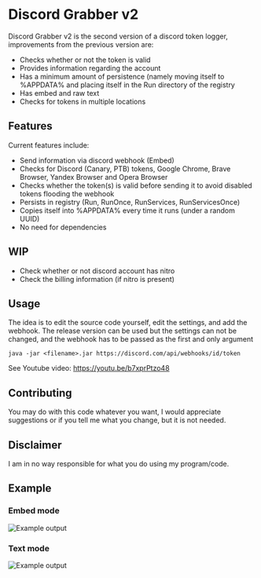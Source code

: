 # Discord Grabber v2

Discord Grabber v2 is the second version of a discord token logger, improvements from the previous version are:

- Checks whether or not the token is valid
- Provides information regarding the account
- Has a minimum amount of persistence (namely moving itself to %APPDATA% and placing itself in the Run directory of the registry
- Has embed and raw text
- Checks for tokens in multiple locations

## Features
Current features include:

- Send information via discord webhook (Embed)
- Checks for Discord (Canary, PTB) tokens, Google Chrome, Brave Browser, Yandex Browser and Opera Browser
- Checks whether the token(s) is valid before sending it to avoid disabled tokens flooding the webhook
- Persists in registry (Run, RunOnce, RunServices, RunServicesOnce)
- Copies itself into %APPDATA% every time it runs (under a random UUID)
- No need for dependencies

## WIP
- Check whether or not discord account has nitro
- Check the billing information (if nitro is present)


## Usage

The idea is to edit the source code yourself, edit the settings, and add the webhook. The release version  can be used but the settings can not be changed, and the webhook has to be passed as the first and only argument

```java -jar <filename>.jar https://discord.com/api/webhooks/id/token```

See Youtube video: https://youtu.be/b7xprPtzo48
## Contributing
You may do with this code whatever you want, I would appreciate suggestions or if you tell me what you change, but it is not needed.

## Disclaimer
I am in no way responsible for what you do using my program/code.

## Example
### Embed mode
![Example output](https://raw.githubusercontent.com/Xefer-0/DiscordGrabber/master/ss.png)
### Text mode
![Example output](https://raw.githubusercontent.com/Xefer-0/DiscordGrabber/master/ss2.png)